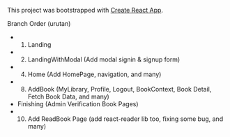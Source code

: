 This project was bootstrapped with [Create React App](https://github.com/facebook/create-react-app).

Branch Order (urutan)
- 1. Landing
- 2. LandingWithModal (Add modal signin & signup form)
- 4. Home (Add HomePage, navigation, and many)
- 8. AddBook (MyLibrary, Profile, Logout, BookContext, Book Detail, Fetch Book Data, and many)
- Finishing (Admin Verification Book Pages)
- 10. Add ReadBook Page (add react-reader lib too, fixing some bug, and many)
